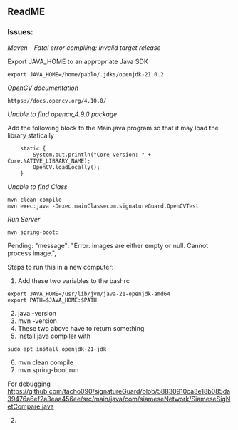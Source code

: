 ## ReadME

### Issues:

*Maven – Fatal error compiling: invalid target release*

Export JAVA_HOME to an appropriate Java SDK
```
export JAVA_HOME=/home/pablo/.jdks/openjdk-21.0.2
```

*OpenCV documentation*

```commandline
https://docs.opencv.org/4.10.0/
```

*Unable to find opencv_4.9.0 package*

Add the following block to the Main.java program so that it may load the library statically

```
    static {
        System.out.println("Core version: " + Core.NATIVE_LIBRARY_NAME);
        OpenCV.loadLocally();
    }
```

*Unable to find Class*

```commandline
mvn clean compile
mvn exec:java -Dexec.mainClass=com.signatureGuard.OpenCVTest
```

*Run Server*

``mvn spring-boot:``

Pending:     "message": "Error: images are either empty or null. Cannot process image.",

Steps to run this in a new computer:

1. Add these two variables to the bashrc
```shell
export JAVA_HOME=/usr/lib/jvm/java-21-openjdk-amd64
export PATH=$JAVA_HOME:$PATH

```
2. java -version
3. mvn -version
4. These two above have to return something
5. Install java compiler with

```shell
sudo apt install openjdk-21-jdk
```
6. mvn clean compile
7. mvn spring-boot:run

For debugging
https://github.com/tacho090/signatureGuard/blob/58830910ca3e18b085da39476a6ef2a3eaa456ee/src/main/java/com/siameseNetwork/SiameseSigNetCompare.java

2. 
